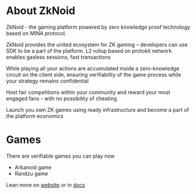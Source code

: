 # About ZkNoid
ZkNoid - the gaming platform powered by zero knowledge proof technology based on MINA protocol.

ZkNoid provides the united ecosystem for ZK gaming – developers can use SDK to be a part of the platform.
L2 rollup based on protokit network enables gasless sessions, fast transactions

While playing all your actions are accumulated inside a zero-knowledge circuit on the client side, ensuring verifiability of the game process while your strategy remains confidential

Host fair competitions within your community and reward your most engaged fans - with no possibility of cheating

Launch you own ZK games using ready infrastructure and become a part of the platform economics

# Games
There are verifiable games you can play now
- Arkanoid game
- Randzu game

Lean more on [website](https://zknoid.io) or in [docs](https://docs.zknoid.io/docs)
